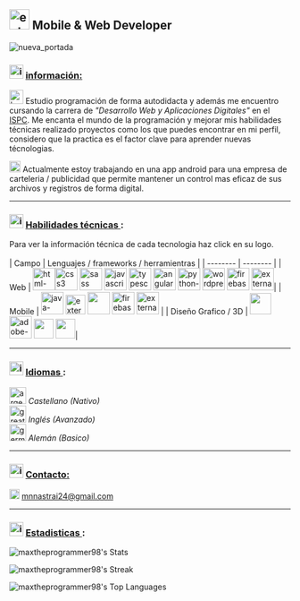 ## <img width="36" height="36" src="https://img.icons8.com/external-beshi-flat-kerismaker/36/external-Developer-coding-and-programing-beshi-flat-kerismaker.png" alt="external-Developer-coding-and-programing-beshi-flat-kerismaker"/> Mobile & Web Developer

![nueva_portada](https://github.com/maxtheprogrammer98/maxtheprogrammer98/assets/72700320/0f1f7093-0705-4b57-870d-9fd9c4060f05)


### <img width="25" height="25" src="https://img.icons8.com/fluency/30/info.png" alt="info"/> <ins>información:</ins> <br>
<img width="25" height="25" src="https://img.icons8.com/color/48/books.png" alt="books"/> Estudio programación de forma autodidacta y además me encuentro cursando la carrera de *"Desarrollo Web y Aplicaciones Digitales"* en el [ISPC](https://www.ispc.edu.ar).
 Me encanta el mundo de la programación y mejorar mis habilidades técnicas realizado proyectos como los que puedes encontrar en mi perfil, considero que la practica es el factor clave para aprender nuevas técnologias.
 
<img width="20" height="20" src="https://img.icons8.com/fluency/48/source-code.png" alt="source-code"/> Actualmente estoy trabajando en una app android para una empresa de carteleria / publicidad que permite mantener un control mas eficaz de sus archivos y registros de forma digital.

<hr>

### <img width="25" height="25" src="https://img.icons8.com/fluency/30/info.png" alt="info"/> <ins> Habilidades técnicas </ins>:

Para ver la información técnica de cada tecnologia haz click en su logo.
<br><br>
| Campo | Lenguajes / frameworks / herramientras |
| -------- | -------- |
| Web | [<img width="40" height="40" src="https://img.icons8.com/color/48/html-5--v1.png" alt="html-5--v1"/>](https://en.wikipedia.org/wiki/HTML)[<img width="40" height="40" src="https://img.icons8.com/color/48/css3.png" alt="css3"/>](https://en.wikipedia.org/wiki/CSS) [<img width="40" height="40" src="https://img.icons8.com/color/100/sass.png" alt="sass"/>](https://en.wikipedia.org/wiki/Sass_(style_sheet_language)) [<img width="40" height="40" src="https://img.icons8.com/color/48/javascript--v1.png" alt="javascript--v1"/>](https://en.wikipedia.org/wiki/JavaScript) [<img width="40" height="40" src="https://img.icons8.com/fluency/48/typescript--v2.png" alt="typescript--v2"/>](https://en.wikipedia.org/wiki/TypeScript) [<img width="40" height="40" src="https://img.icons8.com/color/48/angularjs.png" alt="angularjs"/>](https://es.wikipedia.org/wiki/Angular_(framework)) [<img width="40" height="40" src="https://img.icons8.com/color/48/python--v1.png" alt="python--v1"/>](https://en.wikipedia.org/wiki/Python_(programming_language)) [<img width="40" height="40" src="https://img.icons8.com/3d-fluency/94/wordpress.png" alt="wordpress"/>](https://en.wikipedia.org/wiki/WordPress) [<img width="40" height="40" src="https://img.icons8.com/color/48/firebase.png" alt="firebase"/>](https://en.wikipedia.org/wiki/Firebase#:~:text=Firebase%2C%20Inc.%20is%20a%20set,%2C%20PHP%2C%20and%20C%2B%2B.) [<img width="40" height="40" src="https://img.icons8.com/external-soft-fill-juicy-fish/60/external-sql-coding-and-development-soft-fill-soft-fill-juicy-fish.png" alt="external-sql-coding-and-development-soft-fill-soft-fill-juicy-fish"/>](https://en.wikipedia.org/wiki/SQL)|
| Mobile | [<img width="40" height="40" src="https://img.icons8.com/fluency/48/java-coffee-cup-logo.png" alt="java-coffee-cup-logo"/>](https://en.wikipedia.org/wiki/Java_(programming_language)) [<img width="35" height="35" src="https://img.icons8.com/external-tal-revivo-shadow-tal-revivo/24/external-kotlin-a-cross-platform-statically-typed-general-purpose-programming-language-with-type-inference-logo-shadow-tal-revivo.png" alt="external-kotlin-a-cross-platform-statically-typed-general-purpose-programming-language-with-type-inference-logo-shadow-tal-revivo"/>](https://en.wikipedia.org/wiki/Kotlin_(programming_language)) [<img width="40" height="40" src="https://3.bp.blogspot.com/-VVp3WvJvl84/X0Vu6EjYqDI/AAAAAAAAPjU/ZOMKiUlgfg8ok8DY8Hc-ocOvGdB0z86AgCLcBGAsYHQ/s1600/jetpack%2Bcompose%2Bicon_RGB.png" />](https://developer.android.com/jetpack/compose?hl=es-419) [<img width="40" height="40" src="https://img.icons8.com/color/48/firebase.png" alt="firebase"/>](https://en.wikipedia.org/wiki/Firebase#:~:text=Firebase%2C%20Inc.%20is%20a%20set,%2C%20PHP%2C%20and%20C%2B%2B.) [<img width="40" height="40" src="https://img.icons8.com/external-soft-fill-juicy-fish/60/external-sql-coding-and-development-soft-fill-soft-fill-juicy-fish.png" alt="external-sql-coding-and-development-soft-fill-soft-fill-juicy-fish"/>](https://en.wikipedia.org/wiki/SQL) |
| Diseño Grafico / 3D | [<img width="38" height="38" src="https://github.com/maxtheprogrammer98/maxtheprogrammer98/assets/72700320/ed8541c8-b5a7-4c3a-8144-4bc26e4a309f"/>](https://penpot.app) [<img width="40" height="40" src="https://img.icons8.com/color/48/adobe-photoshop--v1.png" alt="adobe-photoshop--v1"/>](https://en.wikipedia.org/wiki/Adobe_Photoshop) [<img width="35" height="35" src="https://seeklogo.com/images/C/corel-draw-2020-logo-270FEE465B-seeklogo.com.png"/>](https://en.wikipedia.org/wiki/CorelDRAW) [<img width="35" height="35" src="https://techgage.com/wp-content/uploads/2015/04/Autodesk-3ds-Max-Logo.jpg" />](https://en.wikipedia.org/wiki/Autodesk_3ds_Max)|

<hr>

### <img width="25" height="25" src="https://img.icons8.com/fluency/30/info.png" alt="info"/> <ins> Idiomas </ins>:
<img width="30" height="30" src="https://img.icons8.com/color/48/argentina-circular.png" alt="argentina-circular"/> *Castellano (Nativo)* <br>
<img width="30" height="30" src="https://img.icons8.com/fluency/48/great-britain-circular.png" alt="great-britain-circular"/> *Inglés (Avanzado)* <br>
<img width="30" height="30" src="https://img.icons8.com/color/48/germany-circular.png" alt="germany-circular"/> *Alemán (Basico)* <br>
<hr>

### <img width="25" height="25" src="https://img.icons8.com/fluency/30/info.png" alt="info"/> <ins> Contacto: </ins> <br>
<img width="18" height="18" src="https://img.icons8.com/office/16/new-post.png" alt="new-post"/> mnnastrai24@gmail.com

<hr>

### <img width="25" height="25" src="https://img.icons8.com/fluency/30/info.png" alt="info"/> <ins> Estadisticas </ins>: <br>

![maxtheprogrammer98's Stats](https://github-readme-stats.vercel.app/api?username=maxtheprogrammer98&theme=prussian&show_icons=true&hide_border=true&count_private=true)

![maxtheprogrammer98's Streak](https://github-readme-streak-stats.herokuapp.com/?user=maxtheprogrammer98&theme=prussian&hide_border=true)

![maxtheprogrammer98's Top Languages](https://github-readme-stats.vercel.app/api/top-langs/?username=maxtheprogrammer98&theme=prussian&show_icons=true&hide_border=true&layout=compact)
